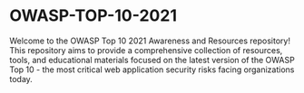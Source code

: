 # OWASP-TOP-10-2021
Welcome to the OWASP Top 10 2021 Awareness and Resources repository! This repository aims to provide a comprehensive collection of resources, tools, and educational materials focused on the latest version of the OWASP Top 10 - the most critical web application security risks facing organizations today.
